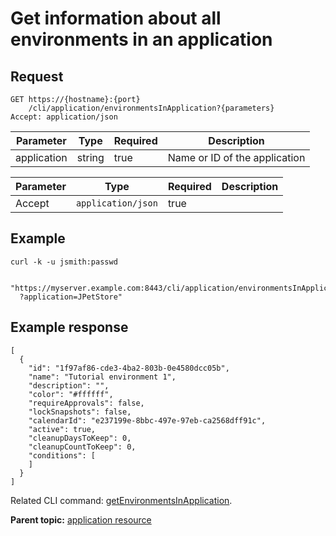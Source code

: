 # Get information about all environments in an application

## Request

```
GET https://{hostname}:{port}
    /cli/application/environmentsInApplication?{parameters}
Accept: application/json

```

|Parameter|Type|Required|Description|
|---------|----|--------|-----------|
|application|string|true|Name or ID of the application|

|Parameter|Type|Required|Description|
|---------|----|--------|-----------|
|Accept|`application/json`|true| |

## Example

```
curl -k -u jsmith:passwd 
   
  "https://myserver.example.com:8443/cli/application/environmentsInApplication
  ?application=JPetStore"
```

## Example response

```
[
  {
    "id": "1f97af86-cde3-4ba2-803b-0e4580dcc05b",
    "name": "Tutorial environment 1",
    "description": "",
    "color": "#ffffff",
    "requireApprovals": false,
    "lockSnapshots": false,
    "calendarId": "e237199e-8bbc-497e-97eb-ca2568dff91c",
    "active": true,
    "cleanupDaysToKeep": 0,
    "cleanupCountToKeep": 0,
    "conditions": [
    ]
  }
]
```

Related CLI command: [getEnvironmentsInApplication](udclient_getenvironmentsinapplication.md).

**Parent topic:** [application resource](../../com.udeploy.api.doc/topics/rest_cli_application.md)

